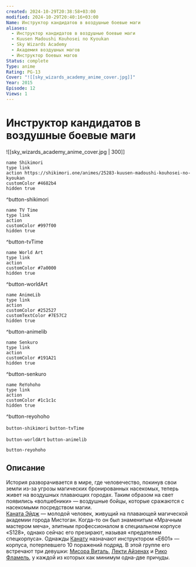 ```yaml
---
created: 2024-10-29T20:38:58+03:00
modified: 2024-10-29T20:40:16+03:00
Name: Инструктор кандидатов в воздушные боевые маги
aliases:
  - Инструктор кандидатов в воздушные боевые маги
  - Kuusen Madoushi Kouhosei no Kyoukan
  - Sky Wizards Academy
  - Академия воздушных магов
  - Инструктор боевых магов
Status: complete
Type: anime
Rating: PG-13
Cover: "![[sky_wizards_academy_anime_cover.jpg]]"
Year: 2015
Episode: 12
Views: 1
---
```


# Инструктор кандидатов в воздушные боевые маги

![[sky_wizards_academy_anime_cover.jpg | 300]]

```button
name Shikimori
type link
action https://shikimori.one/animes/25283-kuusen-madoushi-kouhosei-no-kyoukan
customColor #4682b4
hidden true
```
^button-shikimori

```button
name TV Time
type link
action 
customColor #997f00
hidden true
```
^button-tvTime

```button
name World Art
type link
action 
customColor #7a0000
hidden true
```
^button-worldArt

```button
name AnimeLib
type link
action 
customColor #252527
customTextColor #7E57C2
hidden true
```
^button-animelib

```button
name Senkuro
type link
action 
customColor #191A21
hidden true
```
^button-senkuro

```button
name ReYohoho
type link
action 
customColor #1c1c1c
hidden true
```
^button-reyohoho



`button-shikimori` `button-tvTime`

`button-worldArt` `button-animelib`

`button-reyohoho`

## Описание

История разворачивается в мире, где человечество, покинув свои земли из-за угрозы магических бронированных насекомых, теперь живет на воздушных плавающих городах. Таким образом на свет появились «волшебники» — воздушные бойцы, которые сражаются с насекомыми посредством магии.  
[Каната Эйдж](https://shikimori.one/characters/110421-kanata-age) — молодой человек, живущий на плавающей магической академии города Мистоган. Когда-то он был знаменитым «Мрачным мастером меча», элитным профессионалом в специальном корпусе «S128», однако сейчас его презирают, называя «предателем спецкорпуса». Однажды [Канату](https://shikimori.one/characters/110421-kanata-age) назначают инструктором «E601» — корпуса, потерпевшего 10 поражений подряд. В этой группе его встречают три девушки: [Мисора Виталь](https://shikimori.one/characters/110419-misora-whitale), [Лекти Айзенах](https://shikimori.one/characters/110425-lecty-eisenach) и [Рико Фламель](https://shikimori.one/characters/110423-rico-flamel), у каждой из которых как минимум одна-две причуды.
